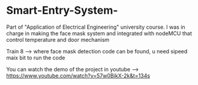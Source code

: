 # Smart-Entry-System-
Part of "Application of Electrical Engineering" university course. I was in charge in making the face mask system and integrated with nodeMCU that control temperature and door mechanism

Train 8 --> where face mask detection code can be found, u need sipeed maix bit to run the code

You can watch the demo of the project in youtube --> https://www.youtube.com/watch?v=57w0BikX-2k&t=134s
